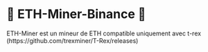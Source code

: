 <h1> 💸 ETH-Miner-Binance 💸 </h1>

<p> ETH-Miner est un mineur de ETH compatible uniquement avec t-rex (https://github.com/trexminer/T-Rex/releases) </p>

